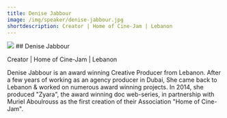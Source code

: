 ```yaml
---
title: Denise Jabbour
image: /img/speaker/denise-jabbour.jpg
shortdescription: Creator | Home of Cine-Jam | Lebanon
---
```

<img src="/img/speaker/denise-jabbour.jpg">
## Denise Jabbour

Creator | Home of Cine-Jam | Lebanon

Denise Jabbour is an award winning Creative Producer from Lebanon. After a few years of working as an agency producer in Dubai,  She came back to Lebanon & worked on numerous award winning projects. In 2014, she produced "Zyara", the award winning doc web-series, in partnership with Muriel Aboulrouss as the first creation of their Association "Home of Cine-Jam".
